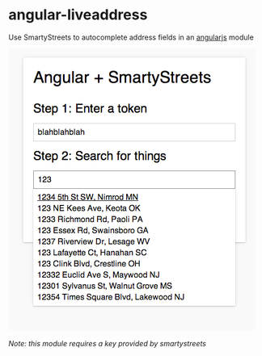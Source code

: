 angular-liveaddress
===================

Use SmartyStreets to autocomplete address fields in an [angularjs](https://angularjs.org/) module

![Address Search](search.png)

_Note: this module requires a key provided by smartystreets_
